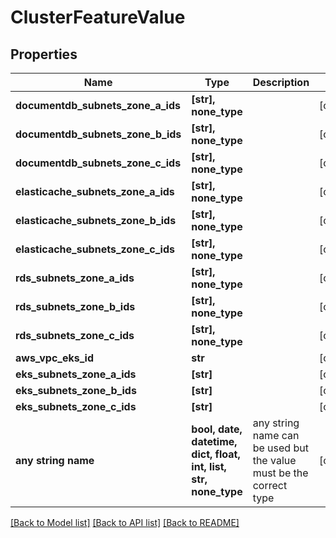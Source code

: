 # ClusterFeatureValue


## Properties
Name | Type | Description | Notes
------------ | ------------- | ------------- | -------------
**documentdb_subnets_zone_a_ids** | **[str], none_type** |  | [optional] 
**documentdb_subnets_zone_b_ids** | **[str], none_type** |  | [optional] 
**documentdb_subnets_zone_c_ids** | **[str], none_type** |  | [optional] 
**elasticache_subnets_zone_a_ids** | **[str], none_type** |  | [optional] 
**elasticache_subnets_zone_b_ids** | **[str], none_type** |  | [optional] 
**elasticache_subnets_zone_c_ids** | **[str], none_type** |  | [optional] 
**rds_subnets_zone_a_ids** | **[str], none_type** |  | [optional] 
**rds_subnets_zone_b_ids** | **[str], none_type** |  | [optional] 
**rds_subnets_zone_c_ids** | **[str], none_type** |  | [optional] 
**aws_vpc_eks_id** | **str** |  | [optional] 
**eks_subnets_zone_a_ids** | **[str]** |  | [optional] 
**eks_subnets_zone_b_ids** | **[str]** |  | [optional] 
**eks_subnets_zone_c_ids** | **[str]** |  | [optional] 
**any string name** | **bool, date, datetime, dict, float, int, list, str, none_type** | any string name can be used but the value must be the correct type | [optional]

[[Back to Model list]](../README.md#documentation-for-models) [[Back to API list]](../README.md#documentation-for-api-endpoints) [[Back to README]](../README.md)


